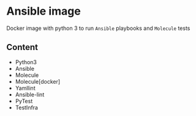 # Ansible image
Docker image with python 3 to run `Ansible` playbooks and `Molecule` tests

## Content
* Python3
* Ansible
* Molecule
* Molecule[docker]
* Yamllint
* Ansible-lint
* PyTest
* TestInfra
